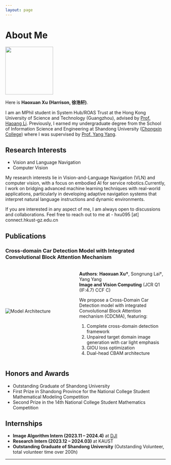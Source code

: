 ```yaml
---
layout: page
---
```


# About Me

<img src="https://HaoxuanXU1024.github.io/haoxuan.jpg" class="floatpic" style="width: 150px; height: auto;">

Here is **Haoxuan Xu (Harrison, 徐浩轩)**.<br>

I am an MPhil student in System Hub/ROAS Trust at the Hong Kong University of Science and Technology (Guangzhou), advised by [Prof. Haoang Li](https://sites.google.com/view/haoangli/homepage). Previously, I earned my undergraduate degree from the School of Information Science and Engineering at Shandong University ([Chongxin College](https://baike.baidu.com/item/%E5%B1%B1%E4%B8%9C%E5%A4%A7%E5%AD%A6%E5%B4%87%E6%96%B0%E5%AD%A6%E5%A0%82/20809738?fr=aladdin)) where I was supervised by [Prof. Yang Yang](https://faculty.sdu.edu.cn/yangyang/zh_CN/index.htm).



<!-- **<font color="#990000">I am actively seeking a PhD position for 2026 Fall admission. If you have any information, please contact me. Thank you!</font>** -->


## Research Interests

- Vision and Language Navigation
- Computer Vision

My research interests lie in ​Vision-and-Language Navigation (VLN)​ and ​computer vision, with a focus on ​embodied AI for service robotics. ​Currently, I work on bridging advanced machine learning techniques with real-world applications, particularly in developing ​adaptive navigation systems​ that interpret natural language instructions and dynamic environments.

If you are interested in any aspect of me, I am always open to discussions and collaborations. Feel free to reach out to me at - hxu095 [at] connect.hkust-gz.edu.cn

## Publications

### Cross-domain Car Detection Model with Integrated Convolutional Block Attention Mechanism

<div style="display: flex; align-items: center; gap: 10px; margin: 20px 0;">
  <!-- 左侧图片 -->
  <div style="flex: 45%">
    <img src="https://HaoxuanXU1024.github.io/images/CDCDMA.jpg" 
         alt="Model Architecture"
         style="max-width: 100%; display: block;">
    <p style="text-align: center; color: #666; margin-top: 8px;">
      <!-- <em>Model Architecture of CDCMA</em>
    </p> -->
  </div>

  <!-- 右侧内容 -->
  <div style="flex: 55%">

  ​**Authors**: ​**Haoxuan Xu†**, Songnung Lai†, Yang Yang<br>
  ​**Image and Vision Computing** (JCR Q1 (IF:4.7) CCF C)

  We propose a Cross-Domain Car Detection model with integrated Convolutional Block Attention mechanism (CDCMA), featuring:
  1. Complete cross-domain detection framework
  2. Unpaired target domain image generation with car light emphasis
  3. GIOU loss optimization
  4. Dual-head CBAM architecture

  </div>
</div>


## Honors and Awards

- Outstanding Graduate of Shandong University
- First Prize in Shandong Province for the National College Student Mathematical Modeling Competition
- Second Prize in the 14th National College Student Mathematics Competition


## Internships

- **Image Algorithm Intern (2023.11 – 2024.4)** at [DJI](https://www.dji.com/cn)  
- **Research Intern (2023.12 – 2024.03)** at KAUST  
- **Outstanding Graduate of Shandong University** (Outstanding Volunteer, total volunteer time over 200h)

---
<!-- 
## News and Updates

- **June 2024**：Very excited to be selected as [KDD UC Scholar](https://kdd2024.kdd.org/undergraduate-consortium/). See you in Spain!
- **May 2024：**My bachelor thesis won the Annual Best Thesis Award (Top 1/300).
- **April 2024：**Our work *BLEGuard* has been accepted to [MobiSys 2024](https://www.sigmobile.org/mobisys/2024/) as a poster paper. See you in Japan!
- **March 2024：**Very excited to get a MPhil offer from Engineering department at Cambridge University!
- **Dec 2023：**Very excited to be selected as [AAAI UC Scholar](https://aaai.org/aaai-conference/undergraduate-consortium-program/). See you in Canada!
- **Jun 2022：**Started research programme at [Cambridge AI Group](https://www.cl.cam.ac.uk/research/ai/), advised by Prof. Pietro Liò.

<br>

<blockquote class="twitter-tweet"><p lang="en" dir="ltr">Thrilled to be an AAAI-UC Scholar at <a href="https://twitter.com/hashtag/AAAI24?src=hash&amp;ref_src=twsrc%5Etfw">#AAAI24</a>, thanks to <a href="https://twitter.com/hashtag/AAAI?src=hash&amp;ref_src=twsrc%5Etfw">#AAAI</a> &amp; <a href="https://twitter.com/hashtag/GoogleExploreCSR?src=hash&amp;ref_src=twsrc%5Etfw">#GoogleExploreCSR</a> for the sponsorship. Grateful for the knowledge gained and new friendships formed.<br><br>Wonderful trip in Vancouver. Looking forward to staying connected with all.<a href="https://twitter.com/hashtag/AAAI24?src=hash&amp;ref_src=twsrc%5Etfw">#AAAI24</a> <a href="https://twitter.com/hashtag/Vancouver?src=hash&amp;ref_src=twsrc%5Etfw">#Vancouver</a> <a href="https://twitter.com/hashtag/GoogleExploreCSR?src=hash&amp;ref_src=twsrc%5Etfw">#GoogleExploreCSR</a> <a href="https://t.co/wUQUp8XlSM">pic.twitter.com/wUQUp8XlSM</a></p>&mdash; Hanlin CAI (seeking a PhD position 2025) (@lancecai2002) <a href="https://twitter.com/lancecai2002/status/1762210025173344260?ref_src=twsrc%5Etfw">February 26, 2024</a></blockquote> <script async src="https://platform.twitter.com/widgets.js" charset="utf-8"></script>
 -->
